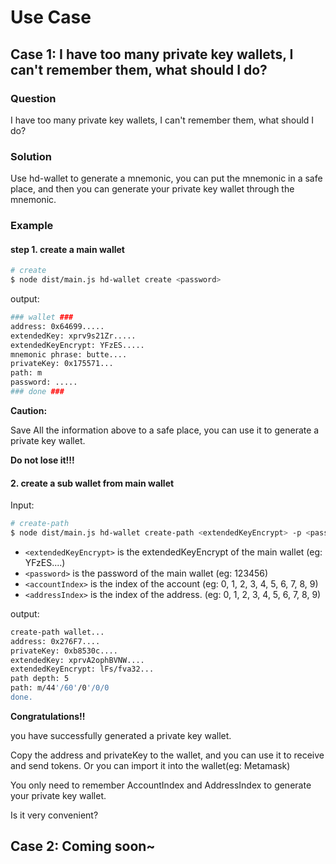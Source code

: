 # Use Case

## Case 1: I have too many private key wallets, I can't remember them, what should I do?

### Question

I have too many private key wallets, I can't remember them, what should I do?

### Solution

Use hd-wallet to generate a mnemonic, you can put the mnemonic in a safe place, and then you can generate your private key wallet through the mnemonic.

### Example

#### step 1. create a main wallet

```bash
# create
$ node dist/main.js hd-wallet create <password>
```

output:

```bash
### wallet ###
address: 0x64699.....
extendedKey: xprv9s21Zr.....
extendedKeyEncrypt: YFzES.....
mnemonic phrase: butte....
privateKey: 0x175571...
path: m
password: .....
### done ###
```

**Caution:**

Save All the information above to a safe place, you can use it to generate a private key wallet.

**Do not lose it!!!**

#### 2. create a sub wallet from main wallet

Input:

```bash
# create-path
$ node dist/main.js hd-wallet create-path <extendedKeyEncrypt> -p <password> -a <accountIndex> -i <addressIndex>
```

- `<extendedKeyEncrypt>` is the extendedKeyEncrypt of the main wallet (eg: YFzES....)
- `<password>` is the password of the main wallet (eg: 123456)
- `<accountIndex>` is the index of the account (eg: 0, 1, 2, 3, 4, 5, 6, 7, 8, 9)
- `<addressIndex>` is the index of the address. (eg: 0, 1, 2, 3, 4, 5, 6, 7, 8, 9)

output:

```bash
create-path wallet...
address: 0x276F7....
privateKey: 0xb8530c....
extendedKey: xprvA2ophBVNW....
extendedKeyEncrypt: lFs/fva32...
path depth: 5
path: m/44'/60'/0'/0/0
done.
```

**Congratulations!!**

you have successfully generated a private key wallet.

Copy the address and privateKey to the wallet, and you can use it to receive and send tokens. Or you can import it into the wallet(eg: Metamask)

You only need to remember AccountIndex and AddressIndex to generate your private key wallet.

Is it very convenient?

## Case 2: Coming soon~

